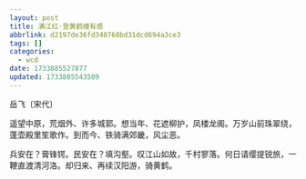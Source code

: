 ```yaml
---
layout: post
title: 满江红·登黄鹤楼有感
abbrlink: d2197de36fd340768bd31dcd694a3ce3
tags: []
categories:
  - wcd
date: 1733885527877
updated: 1733885543509
---
```


岳飞〔宋代〕

遥望中原，荒烟外、许多城郭。想当年、花遮柳护，凤楼龙阁。万岁山前珠翠绕，蓬壶殿里笙歌作。到而今、铁骑满郊畿，风尘恶。

兵安在？膏锋锷。民安在？填沟壑。叹江山如故，千村寥落。何日请缨提锐旅，一鞭直渡清河洛。却归来、再续汉阳游，骑黄鹤。
